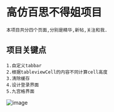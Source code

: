 # 高仿百思不得姐项目
    本项目共分四个页面,分别是精华,新帖,关注和我.
## 项目关键点
    1.自定义tabbar
    2.根据tableviewCell的内容不同计算cell高度
    3.清除缓存
    4.设计登录界面
    5.九宫格界面
![image](https://github.com/kevinKyZheng/BaiSi/raw/master/screenshot/7B103F88-337F-4A66-B0C6-A8FEEEF9927D.png)
